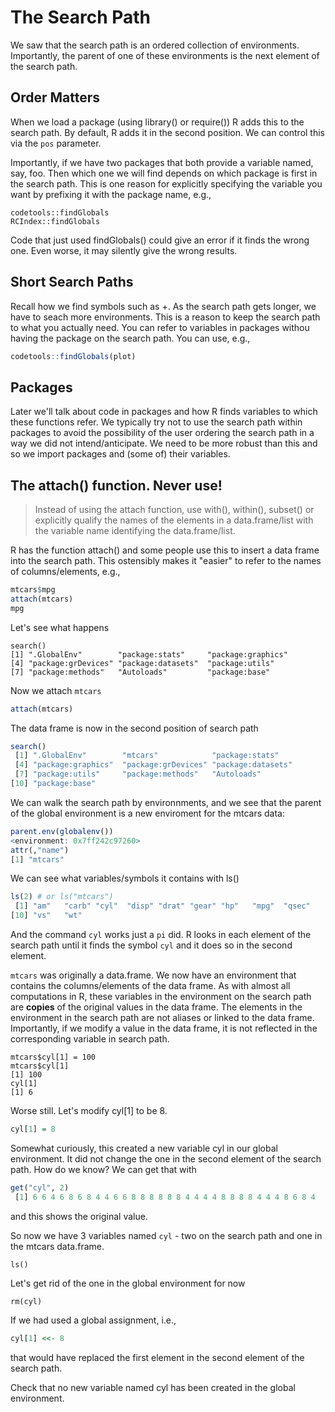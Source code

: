
# The Search Path

We saw that the search path is an ordered collection of environments.
Importantly, the parent of one of these environments is the next
element of the search path.

## Order Matters
When we load a package (using library() or require())
R adds this to the search path.
By default, R adds it in the second position.
We can control this  via the `pos` parameter.

Importantly, if we have two packages that both provide a variable named, say, foo.  Then which one
we will find depends on which package is first in the search path.
This is one reason for explicitly specifying the variable you want by prefixing
it with the package name, e.g.,
```
codetools::findGlobals
RCIndex::findGlobals
```
Code that just used findGlobals() could give an error if it finds the wrong one.
Even worse, it may silently give the wrong results.


## Short Search Paths

Recall how we find symbols such as +.
As the search path gets longer, we have to seach more environments.
This is a reason to keep the search path to what you actually need.
You can refer to variables in packages withou having  the package on
the search path. You can use, e.g.,
```r
codetools::findGlobals(plot)
```

## Packages 
Later we'll talk about code in packages and how R finds variables to which these functions
refer. We typically try not to use the search path within packages to avoid the
possibility of the user ordering the search path in a way we did not intend/anticipate.
We need to be more robust than this and so we import packages and (some of)  their variables.



## The attach() function. Never use!

> Instead of using the attach function, use with(), within(), subset()
> or explicitly qualify the names of the elements in a data.frame/list with 
> the variable name identifying the data.frame/list.

R has the function attach() and some people use this to 
insert a data frame into the search path.
This ostensibly makes it "easier" to refer to the names
of columns/elements, e.g.,
```r
mtcars$mpg
attach(mtcars)
mpg
```


Let's see what happens
```
search()
[1] ".GlobalEnv"        "package:stats"     "package:graphics" 
[4] "package:grDevices" "package:datasets"  "package:utils"    
[7] "package:methods"   "Autoloads"         "package:base"     
```
Now we attach `mtcars`
```r
attach(mtcars)
```

The data frame is now in the second position of search path 
```r
search()
 [1] ".GlobalEnv"        "mtcars"            "package:stats"    
 [4] "package:graphics"  "package:grDevices" "package:datasets" 
 [7] "package:utils"     "package:methods"   "Autoloads"        
[10] "package:base"     
```

We can walk the search path by environnments, and we see that 
the parent of the global environment is a new enviroment
for the mtcars data:
```r
parent.env(globalenv())
<environment: 0x7ff242c97260>
attr(,"name")
[1] "mtcars"
```

We can see what variables/symbols it contains with ls()
```r
ls(2) # or ls("mtcars")
 [1] "am"   "carb" "cyl"  "disp" "drat" "gear" "hp"   "mpg"  "qsec"
[10] "vs"   "wt"  
```

And the command `cyl` works just a `pi` did.
R looks in each element of the search path until it finds the symbol `cyl`
and it does so in the second element.

`mtcars` was originally a data.frame.
We now have an environment that contains the columns/elements of the data frame.
As with almost all computations in R, these variables in the environment on the search path
are **copies** of the original values in the data frame.
The elements in the environment in the search path are not aliases or linked to the data frame.
Importantly, if we modify a value in the data frame, it is not reflected in the
corresponding variable in search path.
```
mtcars$cyl[1] = 100
mtcars$cyl[1]
[1] 100
cyl[1]
[1] 6
```

Worse still. Let's modify cyl[1] to be 8.
```r
cyl[1] = 8
```
Somewhat curiously, this created a new variable cyl in our global environment.
It did not change the one in the second element of the search path.
How do we know? We can get that with 
```r
get("cyl", 2)
 [1] 6 6 4 6 8 6 8 4 4 6 6 8 8 8 8 8 8 4 4 4 4 8 8 8 8 4 4 4 8 6 8 4
```
and this shows the original value.

So now we have 3 variables named `cyl` - two on the search path and one in the mtcars data.frame.
```
ls()
```
Let's get rid of the one in the global environment for now
```
rm(cyl)
```

If we had used a global assignment, i.e.,
```r
cyl[1] <<- 8
```
that would have replaced the first element in the second element of the search path.

Check that no new variable named cyl has been created in the global environment.

